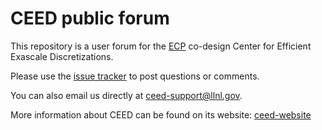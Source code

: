 # CEED public forum

This repository is a user forum for the [ECP](http://exascaleproject.org) co-design Center for Efficient Exascale Discretizations.

Please use the [issue tracker](https://github.com/ceed/contact/issues) to post questions or comments.

You can also email us directly at ceed-support@llnl.gov.

More information about CEED can be found on its website: [ceed-website]()

